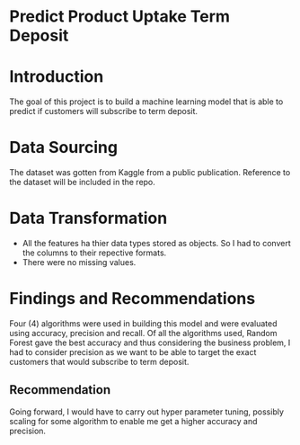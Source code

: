 # Predict Product Uptake Term Deposit

# Introduction
The goal of this project is to build a machine learning model that is able to predict if customers will subscribe to term deposit.

# Data Sourcing
The dataset was gotten from Kaggle from a public publication. Reference to the dataset will be included in the repo.

# Data Transformation
- All the features ha thier data types stored as objects. So I had to convert the columns to their repective formats.
- There were no missing values.

# Findings and Recommendations
Four (4) algorithms were used in building this model and were evaluated using accuracy, precision and recall. Of all the algorithms used, Random Forest gave the best accuracy and thus considering the business problem, I had to consider precision as we want to be able to target the exact customers that would subscribe to term deposit.

## Recommendation
Going forward, I would have to carry out hyper parameter tuning, possibly scaling for some algorithm to enable me get a higher accuracy and precision.
